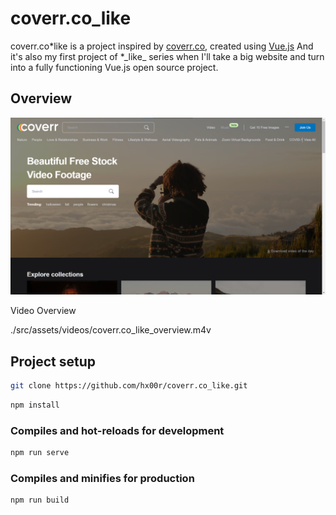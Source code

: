 # coverr.co_like

coverr.co*like is a project inspired by [coverr.co](https://coverr.co/), created using [Vue.js](https://vuejs.org/) And it's also my first project of *\_like\_ series when I'll take a big website and turn into a fully functioning Vue.js open source project.

## Overview

![](./src/assets/imgs/coverr.co_like_bg.png)

Video Overview

./src/assets/videos/coverr.co_like_overview.m4v

## Project setup

```bash
git clone https://github.com/hx00r/coverr.co_like.git
```

```bash
npm install
```

### Compiles and hot-reloads for development

```bash
npm run serve
```

### Compiles and minifies for production

```bash
npm run build
```
